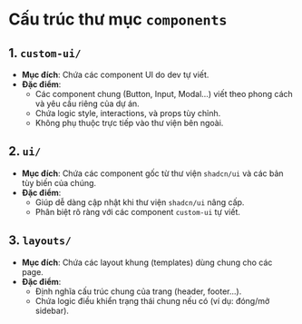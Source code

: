 # Cấu trúc thư mục `components`

## 1. `custom-ui/`
- **Mục đích**: Chứa các component UI do dev tự viết.
- **Đặc điểm**:
  - Các component chung (Button, Input, Modal…) viết theo phong cách và yêu cầu riêng của dự án.
  - Chứa logic style, interactions, và props tùy chỉnh.
  - Không phụ thuộc trực tiếp vào thư viện bên ngoài.

## 2. `ui/`
- **Mục đích**: Chứa các component gốc từ thư viện `shadcn/ui` và các bản tùy biến của chúng.
- **Đặc điểm**:
  - Giúp dễ dàng cập nhật khi thư viện `shadcn/ui` nâng cấp.
  - Phân biệt rõ ràng với các component `custom-ui` tự viết.

## 3. `layouts/`
- **Mục đích**: Chứa các layout khung (templates) dùng chung cho các page.
- **Đặc điểm**:
  - Định nghĩa cấu trúc chung của trang (header, footer...).
  - Chứa logic điều khiển trạng thái chung nếu có (ví dụ: đóng/mở sidebar).